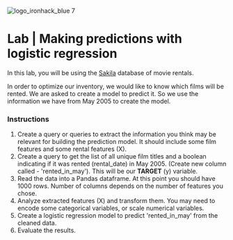 ![logo_ironhack_blue 7](https://user-images.githubusercontent.com/23629340/40541063-a07a0a8a-601a-11e8-91b5-2f13e4e6b441.png)

# Lab | Making predictions with logistic regression

In this lab, you will be using the [Sakila](https://dev.mysql.com/doc/sakila/en/) database of movie rentals.

In order to optimize our inventory, we would like to know which films will be rented. We are asked to create a model to predict it. So we use the information we have from May 2005 to create the model.

### Instructions

1. Create a query or queries to extract the information you think may be relevant for building the prediction model. It should include some film features and some rental features (X). 
2. Create a query to get the list of all unique film titles and a boolean indicating if it was rented (rental_date) in May 2005. (Create new column called - 'rented_in_may'). This will be our **TARGET** (y) variable.
3. Read the data into a Pandas dataframe.  At this point you should have 1000 rows.  Number of columns depends on the number of features you chose.
4. Analyze extracted features (X) and transform them. You may need to encode some categorical variables, or scale numerical variables.
5. Create a logistic regression model to predict 'rented_in_may' from the cleaned data.
6. Evaluate the results.
